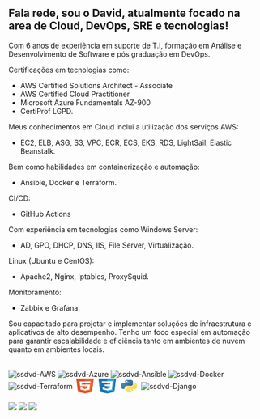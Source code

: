 ## Fala rede, sou o David, atualmente focado na area de Cloud, DevOps, SRE e tecnologias! 

Com 6 anos de experiência em suporte de T.I, formação em Análise e Desenvolvimento de Software e pós graduação em DevOps. 

Certificações em tecnologias como: 
- AWS Certified Solutions Architect - Associate
- AWS Certified Cloud Practitioner 
- Microsoft Azure Fundamentals AZ-900
- CertiProf LGPD.

Meus conhecimentos em Cloud inclui a utilização dos serviços AWS:
- EC2, ELB, ASG, S3, VPC, ECR, ECS, EKS, RDS, LightSail, Elastic Beanstalk.

Bem como habilidades em containerização e automação: 
- Ansible, Docker e Terraform.

CI/CD:
- GitHub Actions

Com experiência em tecnologias como Windows Server:
- AD, GPO, DHCP, DNS, IIS, File Server, Virtualização.

Linux (Ubuntu e CentOS):
- Apache2, Nginx, Iptables, ProxySquid.

Monitoramento:
- Zabbix e Grafana.

Sou capacitado para projetar e implementar soluções de infraestrutura e aplicativos de alto desempenho. Tenho um foco especial em automação para garantir escalabilidade e eficiência tanto em ambientes de nuvem quanto em ambientes locais.
<div style="display: inline_block"><br>
    <img align="center" alt="ssdvd-AWS" height="30" width="40" src="https://cdn.jsdelivr.net/gh/devicons/devicon@latest/icons/amazonwebservices/amazonwebservices-plain-wordmark.svg"/>
    <img align="center" alt="ssdvd-Azure" height="30" width="40" src="https://cdn.jsdelivr.net/gh/devicons/devicon/icons/azure/azure-original.svg"/>
    <img align="center" alt="ssdvd-Ansible" height="30" width="40" src="https://cdn.jsdelivr.net/gh/devicons/devicon/icons/ansible/ansible-plain-wordmark.svg" />
    <img align="center" alt="ssdvd-Docker" height="30" width="40" src="https://cdn.jsdelivr.net/gh/devicons/devicon/icons/docker/docker-original.svg"/>
  <img align="center" alt="ssdvd-Terraform" height="30" width="40" src="https://cdn.jsdelivr.net/gh/devicons/devicon/icons/terraform/terraform-original.svg" />
  <img align="center" alt="ssdvd-HTML" height="30" width="40" src="https://raw.githubusercontent.com/devicons/devicon/master/icons/html5/html5-original.svg">
  <img align="center" alt="ssdvd-CSS" height="30" width="40" src="https://raw.githubusercontent.com/devicons/devicon/master/icons/css3/css3-original.svg">
  <img align="center" alt="ssdvd-Python" height="30" width="40" src="https://raw.githubusercontent.com/devicons/devicon/master/icons/python/python-original.svg">
  <img align="center" alt="ssdvd-Django" height="30" width="40" src="https://cdn.jsdelivr.net/gh/devicons/devicon/icons/django/django-plain.svg">
</div>


</br>
<div> 
  <a href = "mailto:david.santana98@hotmail.com"><img src=https://img.shields.io/badge/Microsoft_Outlook-0078D4?style=for-the-badge&logo=microsoft-outlook&logoColor=white target="_blank"></a>
  <a href = "mailto:dvd.santana98@gmail.com"><img src="https://img.shields.io/badge/-Gmail-%23333?style=for-the-badge&logo=gmail&logoColor=white" target="_blank"></a>
  <a href="https://www.linkedin.com/in/-dss/" target="_blank"><img src="https://img.shields.io/badge/-LinkedIn-%230077B5?style=for-the-badge&logo=linkedin&logoColor=white" target="_blank"></a> 
  
</div>
